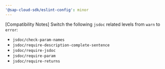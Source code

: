 ```yaml
---
'@sap-cloud-sdk/eslint-config': minor
---
```


[Compatibility Notes] Switch the following `jsdoc` related levels from `warn` to `error`: 
  - `jsdoc/check-param-names`
  - `jsdoc/require-description-complete-sentence`
  - `jsdoc/require-jsdoc`
  - `jsdoc/require-param`
  - `jsdoc/require-returns`
